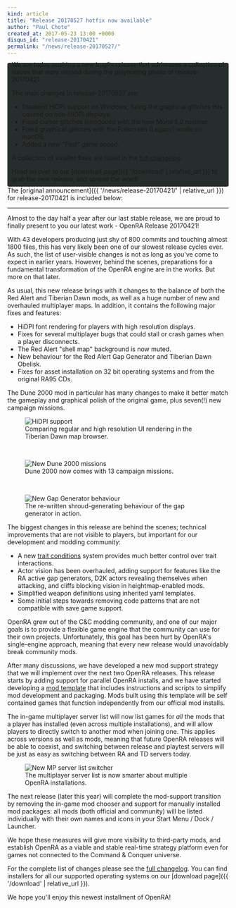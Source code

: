```yaml
---
kind: article
title: "Release 20170527 hotfix now available"
author: "Paul Chote"
created_at: 2017-05-23 13:00 +0000
disqus_id: "release-20170421"
permalink: "/news/release-20170527/"
---
```


<div style="border-radius: 4px; background-color: #272d2c; padding: 5px">
<div style="margin: -10px 5px" markdown="1">
We are today pushing a new bugfix release that addresses a collection of issues that were missed during the playtesting phase of release-20170421.

The main changes in release-20170527 are:

* Disabled HiDPI support on Windows, fixing the graphical glitches this caused on non-HiDPI displays.
* Fixed cursor glitches introduced with the new Mono 5.0 runtime.
* Fixed graphical glitches with the Fullscreen (Legacy) mode on macOS.
* Added a new "Fast" game speed.

A collection of smaller fixes are listed in the  [full changelog](https://github.com/OpenRA/OpenRA/wiki/Changelog/798ebb12353ed12ed4569640d773cba7a6f45505).

Head on over to our [download page]({{ '/download' | relative_url }}) to grab the new release, and spread the word!

</div>
</div>
The [original announcement]({{ '/news/release-20170421/' | relative_url }}) for release-20170421 is included below:

<hr>
Almost to the day half a year after our last stable release, we are proud to finally present to you our latest work - OpenRA Release 20170421!

With 43 developers producing just shy of 800 commits and touching almost 1800 files, this has very likely been one of our slowest release cycles ever. As such, the list of user-visible changes is not as long as you've come to expect in earlier years. However, behind the scenes, preparations for a fundamental transformation of the OpenRA engine are in the works. But more on that later.

As usual, this new release brings with it changes to the balance of both the Red Alert and Tiberian Dawn mods, as well as a huge number of new and overhauled multiplayer maps. In addition, it contains the following major fixes and features:

* HiDPI font rendering for players with high resolution displays.
* Fixes for several multiplayer bugs that could stall or crash games when a player disconnects.
* The Red Alert "shell map" background is now muted.
* New behaviour for the Red Alert Gap Generator and Tiberian Dawn Obelisk.
* Fixes for asset installation on 32 bit operating systems and from the original RA95 CDs.

The Dune 2000 mod in particular has many changes to make it better match the gameplay and graphical polish of the original game, plus seven(!) new campaign missions.

<figure>
  <img src="{{ '/images/news/20170421-td-hidpi.gif' | relative_url }}" alt="HiDPI support" />
  <figcaption>Comparing regular and high resolution UI rendering in the Tiberian Dawn map browser.</figcaption>
</figure>
<br />
<figure>
  <img src="{{ '/images/news/20170421-d2k-new-missions.webp' | relative_url }}" alt="New Dune 2000 missions" />
  <figcaption>Dune 2000 now comes with 13 campaign missions.</figcaption>
</figure>
<br />
<figure>
  <img src="{{ '/images/news/20170421-ra-gapgen.webp' | relative_url }}" alt="New Gap Generator behaviour" />
  <figcaption>The re-written shroud-generating behaviour of the gap generator in action.</figcaption>
</figure>

<div class="about-todo-divider"></div>

The biggest changes in this release are behind the scenes; technical improvements that are not visible to players, but important for our development and modding community:

* A new [trait conditions](https://github.com/OpenRA/OpenRA/wiki/Conditions) system provides much better control over trait interactions.
* Actor vision has been overhauled, adding support for features like the RA active gap generators, D2K actors revealing themselves when attacking, and cliffs blocking vision in heightmap-enabled mods.
* Simplified weapon definitions using inherited yaml templates.
* Some initial steps towards removing code patterns that are not compatible with save game support.

OpenRA grew out of the C&C modding community, and one of our major goals is to provide a flexible game engine that the community can use for their own projects.  Unfortunately, this goal has been hurt by OpenRA's single-engine approach, meaning that every new release would unavoidably break community mods.

After many discussions, we have developed a new mod support strategy that we will implement over the next two OpenRA releases.  This release starts by adding support for parallel OpenRA installs, and we have started developing a [mod template](https://github.com/OpenRA/OpenRAModSDK) that includes instructions and scripts to simplify mod development and packaging.  Mods built using this template will be self contained games that function independently from our official mod installs.

The in-game multiplayer server list will now list games for *all* the mods that a player has installed (even across multiple installations), and will allow players to directly switch to another mod when joining one.  This applies across versions as well as mods, meaning that future OpenRA releases will be able to coexist, and switching between release and playtest servers will be just as easy as switching between RA and TD servers today.

<figure>
  <img src="{{ '/images/news/20170304-mpmodswitch.webp' | relative_url }}" alt="New MP server list switcher" />
  <figcaption>The multiplayer server list is now smarter about multiple OpenRA installations.</figcaption>
</figure>

The next release (later this year) will complete the mod-support transition by removing the in-game mod chooser and support for manually installed mod packages: all mods (both official and community) will be listed individually with their own names and icons in your Start Menu / Dock / Launcher.

We hope these measures will give more visibility to third-party mods, and establish OpenRA as a viable and stable real-time strategy platform even for games not connected to the Command & Conquer universe.

<div class="about-todo-divider"></div>

For the complete list of changes please see the [full changelog](https://github.com/OpenRA/OpenRA/wiki/Changelog/33cef396555bd767f9126d4775e20324ae05c235). You can find installers for all our supported operating systems on our [download page]({{ '/download' | relative_url }}).

We hope you'll enjoy this newest installment of OpenRA!
